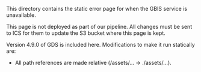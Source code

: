 This directory contains the static error page for when the GBIS service is unavailable.

This page is not deployed as part of our pipeline. All changes must be sent to ICS for them to update the S3 bucket where this page is kept.

Version 4.9.0 of GDS is included here. Modifications to make it run statically are:

- All path references are made relative (/assets/... -> ./assets/...).


